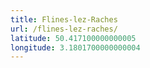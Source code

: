 ```yaml
---
title: Flines-lez-Raches
url: /flines-lez-raches/
latitude: 50.417100000000005
longitude: 3.1801700000000004
---
```

